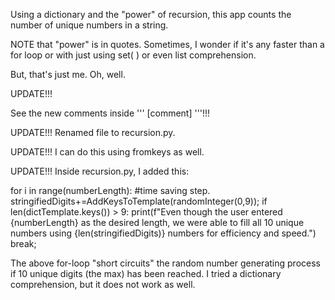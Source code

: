 Using a dictionary and the "power" of recursion, this app counts the number of unique numbers in a string.

NOTE that "power" is in quotes. Sometimes, I wonder if it's any faster than a for loop or with just using set( ) or even list comprehension.

But, that's just me. Oh, well.

UPDATE!!!

See the new comments inside ''' [comment] '''!!!

UPDATE!!!
Renamed file to recursion.py.

UPDATE!!!
I can do this using fromkeys as well.

UPDATE!!!
Inside recursion.py, I added this:

for i in range(numberLength): #time saving step. 
         stringifiedDigits+=AddKeysToTemplate(randomInteger(0,9));
         if len(dictTemplate.keys()) > 9:
            print(f"Even though the user entered {numberLength} as the desired length, we were able to fill all 10 unique numbers using {len(stringifiedDigits)} numbers for efficiency and speed.")
            break;

The above for-loop "short circuits" the random number generating process if 10 unique digits (the max) has been reached. I tried a dictionary comprehension, but it does not work as well.
